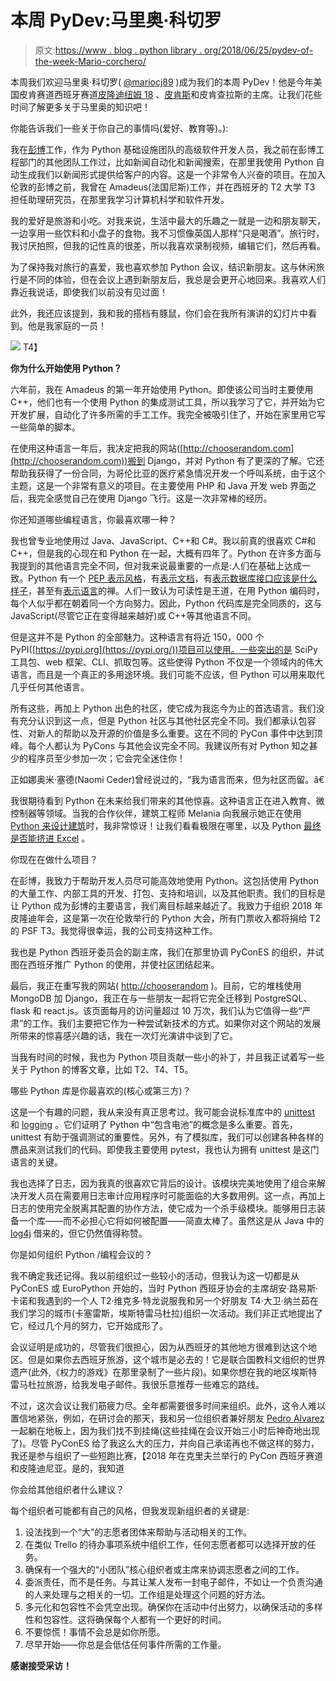 # 本周 PyDev:马里奥·科切罗

> 原文:[https://www . blog . python library . org/2018/06/25/pydev-of-the-week-Mario-corchero/](https://www.blog.pythonlibrary.org/2018/06/25/pydev-of-the-week-mario-corchero/)

本周我们欢迎马里奥·科切罗( [@mariocj89](https://twitter.com/mariocj89) )成为我们的本周 PyDev！他是今年美国皮肯赛道西班牙赛道[皮隆迪纽姆 18](https://pylondinium.org/) 、[皮肯斯](https://2018.es.pycon.org/)和皮肯查拉斯的主席。让我们花些时间了解更多关于马里奥的知识吧！

你能告诉我们一些关于你自己的事情吗(爱好、教育等)。):

我在[彭博](https://www.techatbloomberg.com/)工作，作为 Python 基础设施团队的高级软件开发人员，我之前在彭博工程部门的其他团队工作过，比如新闻自动化和新闻搜索，在那里我使用 Python 自动生成我们以新闻形式提供给客户的内容。这是一个非常令人兴奋的项目。在加入伦敦的彭博之前，我曾在 Amadeus(法国尼斯)工作，并在西班牙的 T2 大学 T3 担任助理研究员，在那里我学习计算机科学和软件开发。

我的爱好是旅游和小吃。对我来说，生活中最大的乐趣之一就是一边和朋友聊天，一边享用一些饮料和小盘子的食物。我不习惯像英国人那样“只是喝酒”。旅行时，我讨厌拍照，但我的记性真的很差，所以我喜欢录制视频，编辑它们，然后再看。

为了保持我对旅行的喜爱，我也喜欢参加 Python 会议，结识新朋友。这与休闲旅行是不同的体验，但在会议上遇到新朋友后，我总是会更开心地回来。我喜欢人们靠近我说话，即使我们以前没有见过面！

此外，我还应该提到，我和我的搭档有豚鼠，你们会在我所有演讲的幻灯片中看到。他是我家庭的一员！

[![](../Images/23b81a307dd6142614d2054c74b5edc0.png)](https://www.blog.pythonlibrary.org/wp-content/uploads/2018/06/corchero_guinea.jpg)
T4】

**你为什么开始使用 Python？**

六年前，我在 Amadeus 的第一年开始使用 Python。即使该公司当时主要使用 C++，他们也有一个使用 Python 的集成测试工具，所以我学习了它，并开始为它开发扩展，自动化了许多所需的手工工作。我完全被吸引住了，开始在家里用它写一些简单的脚本。

在使用这种语言一年后，我决定把我的网站([http://chooserandom.com](http://chooserandom.com))搬到 Django，并对 Python 有了更深的了解。它还帮助我获得了一份合同，为哥伦比亚的医疗紧急情况开发一个呼叫系统，由于这个主题，这是一个非常有意义的项目。在主要使用 PHP 和 Java 开发 web 界面之后，我完全感觉自己在使用 Django 飞行。这是一次非常棒的经历。

你还知道哪些编程语言，你最喜欢哪一种？

我也曾专业地使用过 Java、JavaScript、C++和 C#。我以前真的很喜欢 C#和 C++，但是我的心现在和 Python 在一起，大概有四年了。Python 在许多方面与我提到的其他语言完全不同，但对我来说最重要的一点是:人们在基础上达成一致。Python 有一个 [PEP 表示风格](https://www.python.org/dev/peps/pep-0008/)，有[表示文档](https://www.python.org/dev/peps/pep-0257/)，有[表示数据库接口应该是什么样子](https://www.python.org/dev/peps/pep-0249/)，甚至有[表示语言](https://www.python.org/dev/peps/pep-0020/)的禅。人们一致认为可读性是王道，在用 Python 编码时，每个人似乎都在朝着同一个方向努力。因此，Python 代码库是完全同质的，这与 JavaScript(尽管它正在变得越来越好)或 C++等其他语言不同。

但是这并不是 Python 的全部魅力。这种语言有将近 150，000 个 PyPI([https://pypi.org](https://pypi.org/))项目可以使用。一些突出的是 SciPy 工具包、web 框架、CLI、抓取包等。这些使得 Python 不仅是一个领域内的伟大语言，而且是一个真正的多用途环境。我们可能不应该，但 Python 可以用来取代几乎任何其他语言。

所有这些，再加上 Python 出色的社区，使它成为我迄今为止的首选语言。我们没有充分认识到这一点，但是 Python 社区与其他社区完全不同。我们都承认包容性、对新人的帮助以及开源的价值是多么重要。这在不同的 PyCon 事件中达到顶峰。每个人都认为 PyCons 与其他会议完全不同。我建议所有对 Python 知之甚少的程序员至少参加一次；它会完全迷住你！

正如娜奥米·塞德(Naomi Ceder)曾经说过的，“我为语言而来，但为社区而留。â€

我很期待看到 Python 在未来给我们带来的其他惊喜。这种语言正在进入教育、微控制器等领域。当我的合作伙伴，建筑工程师 Melania 向我展示她正在使用 [Python 来设计建筑](https://www.lynda.com/Dynamo-Studio-tutorials/Dynamo-Revit-Python-Scripting/647661-2.html)时，我非常惊讶！让我们看看极限在哪里，以及 Python [最终是否能挤进 Excel](https://news.ycombinator.com/item?id=15927132) 。

你现在在做什么项目？

在彭博，我致力于帮助开发人员尽可能高效地使用 Python。这包括使用 Python 的大量工作、内部工具的开发、打包、支持和培训，以及其他职责。我们的目标是让 Python 成为彭博的主要语言，我们离目标越来越近了。我致力于组织 2018 年皮隆迪年会，这是第一次在伦敦举行的 Python 大会，所有门票收入都将捐给 T2 的 PSF T3。我觉得很幸运，我的公司支持这种工作。

我也是 Python 西班牙委员会的副主席，我们在那里协调 PyConES 的组织，并试图在西班牙推广 Python 的使用，并使社区团结起来。

最后，我正在重写我的网站( [http://chooserandom](http://chooserandom) )。目前，它的堆栈使用 MongoDB 加 Django，我正在与一些朋友一起将它完全迁移到 PostgreSQL、flask 和 react.js。该页面每月的访问量超过 10 万次，我们认为它值得一些“严肃”的工作。我们主要把它作为一种尝试新技术的方式。如果你对这个网站的发展所带来的惊喜感兴趣的话，我在一次灯光演讲中谈到了它。

当我有时间的时候，我也为 Python 项目贡献一些小的补丁，并且我正试着写一些关于 Python 的博客文章，比如 T2、T4、T5。

哪些 Python 库是你最喜欢的(核心或第三方)？

这是一个有趣的问题，我从来没有真正思考过。我可能会说标准库中的 [unittest](https://github.com/python/cpython/tree/master/Lib/unittest) 和 [logging](https://github.com/python/cpython/tree/master/Lib/logging) 。它们证明了 Python 中“包含电池”的概念是多么重要。首先，unittest 有助于强调测试的重要性。另外，有了模拟库，我们可以创建各种各样的赝品来测试我们的代码。即使我主要使用 pytest，我也认为拥有 unittest 是这门语言的关键。

我也选择了日志，因为我真的很喜欢它背后的设计。该模块完美地使用了组合来解决开发人员在需要用日志审计应用程序时可能面临的大多数用例。这一点，再加上日志的使用完全脱离其配置的协作方法，使它成为一个杀手级模块。能够用日志装备一个库——而不必担心它将如何被配置——简直太棒了。虽然这是从 Java 中的 [log4j](https://logging.apache.org/log4j/2.x/) 借来的，但它仍然值得称赞。

你是如何组织 Python /编程会议的？

我不确定我还记得。我以前组织过一些较小的活动，但我认为这一切都是从 PyConES 或 EuroPython 开始的，当时 Python 西班牙协会的主席胡安·路易斯·卡诺和我遇到的一个人 T2·维克多·特龙说服我和另一个好朋友 T4·大卫·纳兰茹在我们学习的城市(卡塞雷斯，埃斯特雷马杜拉)组织一次活动。我们非正式地提出了它，经过几个月的努力，它开始成形了。

会议证明是成功的，尽管我们很担心，因为从西班牙的其他地方很难到达这个地区。但是如果你去西班牙旅游，这个城市是必去的！它是联合国教科文组织的世界遗产(此外,《权力的游戏》在那里录制了一些片段)。如果你想在我的地区埃斯特雷马杜拉旅游，给我发电子邮件。我很乐意推荐一些难忘的路线。

不过，这次会议让我们筋疲力尽。全年都需要很多时间来组织。此外，这令人难以置信地紧张，例如，在研讨会的那天，我和另一位组织者兼好朋友 [Pedro Alvarez](https://twitter.com/palvarez1989) 一起躺在地板上，因为我们找不到挂绳(这些挂绳在会议开始三小时后神奇地出现了)。尽管 PyConES 给了我这么大的压力，并向自己承诺再也不做这样的努力，我还是参与组织了一些短跑比赛，【2018 年在克里夫兰举行的 PyCon 西班牙赛道和皮隆迪尼亚。是的，我知道

你会给其他组织者什么建议？

每个组织者可能都有自己的风格，但我发现新组织者的关键是:

1.  设法找到一个“大”的志愿者团体来帮助与活动相关的工作。
2.  在类似 Trello 的待办事项系统中组织工作，任何志愿者都可以选择开放的任务。
3.  确保有一个强大的“小团队”核心组织者或主席来协调志愿者之间的工作。
4.  委派责任，而不是任务。与其让某人发布一封电子邮件，不如让一个负责沟通的人来处理与之相关的一切。工作组是处理这个问题的好方法。
5.  多元化和包容性不会凭空出现。确保你在活动中付出努力，以确保活动的多样性和包容性。这将确保每个人都有一个更好的时间。
6.  不要惊慌！事情不会总是如你所愿。
7.  尽早开始——你总是会低估任何事件所需的工作量。

 **感谢接受采访！**
